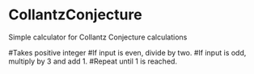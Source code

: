 # CollantzConjecture
Simple calculator for Collantz Conjecture calculations

#Takes positive integer
#If input is even, divide by two.
#If input is odd, multiply by 3 and add 1.
#Repeat until 1 is reached.